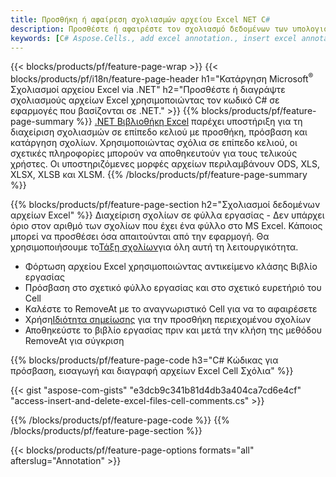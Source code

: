 ```yaml
---
title: Προσθήκη ή αφαίρεση σχολιασμών αρχείου Excel NET C#
description: Προσθέστε ή αφαιρέστε τον σχολιασμό δεδομένων των υπολογιστικών φύλλων Excel και OpenOffice με λίγες μόνο γραμμές κώδικα C#.
keywords: [C# Aspose.Cells., add excel annotation., insert excel annotation., access excel annotation., remove excel annotation., delete excel annotation., add annotation in excel., insert annotation in excel., access annotation in excel., remove annotation in excel., delete annotation in excel]
---
```

{{< blocks/products/pf/feature-page-wrap >}}
{{< blocks/products/pf/i18n/feature-page-header h1="Κατάργηση Microsoft<sup>&reg;</sup> Σχολιασμοί αρχείου Excel via .NET" h2="Προσθέστε ή διαγράψτε σχολιασμούς αρχείων Excel χρησιμοποιώντας τον κωδικό C# σε εφαρμογές που βασίζονται σε .NET." >}}
{{% blocks/products/pf/feature-page-summary %}}
[.NET Βιβλιοθήκη Excel](/cells/el/net/) παρέχει υποστήριξη για τη διαχείριση σχολιασμών σε επίπεδο κελιού με προσθήκη, πρόσβαση και κατάργηση σχολίων. Χρησιμοποιώντας σχόλια σε επίπεδο κελιού, οι σχετικές πληροφορίες μπορούν να αποθηκευτούν για τους τελικούς χρήστες. Οι υποστηριζόμενες μορφές αρχείων περιλαμβάνουν ODS, XLS, XLSX, XLSB και XLSM.
{{% /blocks/products/pf/feature-page-summary %}}

{{% blocks/products/pf/feature-page-section h2="Σχολιασμοί δεδομένων αρχείων Excel" %}}
 Διαχείριση σχολίων σε φύλλα εργασίας - Δεν υπάρχει όριο στον αριθμό των σχολίων που έχει ένα φύλλο στο MS Excel. Κάποιος μπορεί να προσθέσει όσα απαιτούνται από την εφαρμογή. Θα χρησιμοποιήσουμε το[Τάξη σχολίων](https://reference.aspose.com/cells/net/aspose.cells/comment)για όλη αυτή τη λειτουργικότητα.

+ Φόρτωση αρχείου Excel χρησιμοποιώντας αντικείμενο κλάσης Βιβλίο εργασίας
+ Πρόσβαση στο σχετικό φύλλο εργασίας και στο σχετικό ευρετήριό του Cell
+ Καλέστε το RemoveAt με το αναγνωριστικό Cell για να το αφαιρέσετε
 + Χρήση[Ιδιότητα σημείωσης](https://reference.aspose.com/cells/net/aspose.cells/comment/properties/note) για την προσθήκη περιεχομένου σχολίων
+ Αποθηκεύστε το βιβλίο εργασίας πριν και μετά την κλήση της μεθόδου RemoveAt για σύγκριση

{{% blocks/products/pf/feature-page-code h3="C# Κώδικας για πρόσβαση, εισαγωγή και διαγραφή αρχείων Excel Cell Σχόλια" %}}


{{< gist "aspose-com-gists" "e3dcb9c341b81d4db3a404ca7cd6e4cf" "access-insert-and-delete-excel-files-cell-comments.cs" >}}

{{% /blocks/products/pf/feature-page-code %}}
{{% /blocks/products/pf/feature-page-section %}}

{{< blocks/products/pf/feature-page-options formats="all" afterslug="Annotation" >}}
